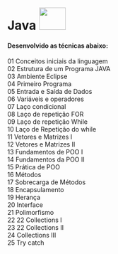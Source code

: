 # Java <img src="https://encrypted-tbn0.gstatic.com/images?q=tbn%3AANd9GcRsVCkX3sHINz4ROozs8yF74da1gdLK9myvYw&usqp=CAU" width="60" height="50">&nbsp;

#### Desenvolvido as técnicas abaixo:
 01 Conceitos iniciais da linguagem  
 02 Estrutura de um Programa JAVA  
 03 Ambiente Eclipse  
 04 Primeiro Programa  
 05 Entrada e Saída de Dados  
 06 Variáveis e operadores  
 07 Laço condicional  
 08 Laço de repetição FOR  
 09 Laço de repetição While  
 10 Laço de Repetição do while  
 11 Vetores e Matrizes I  
 12 Vetores e Matrizes II  
 13 Fundamentos de POO I  
 14 Fundamentos da POO II  
 15 Prática de POO  
 16 Métodos  
 17 Sobrecarga de Métodos  
 18 Encapsulamento  
 19 Herança  
 20 Interface  
 21 Polimorfismo  
 22 22 Collections I  
 23 22 Collections II  
 24 Collections III  
 25 Try catch  
